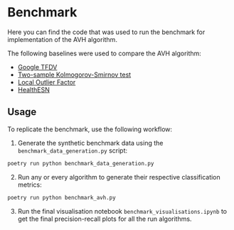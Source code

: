 # Benchmark
Here you can find the code that was used to run the benchmark for implementation of the AVH algorithm.

The following baselines were used to compare the AVH algorithm:
* [Google TFDV](https://www.tensorflow.org/tfx/data_validation/get_started)
* [Two-sample Kolmogorov-Smirnov test](https://docs.scipy.org/doc/scipy/reference/generated/scipy.stats.ks_2samp.html)
* [Local Outlier Factor](https://scikit-learn.org/stable/modules/generated/sklearn.neighbors.LocalOutlierFactor.html)
* [HealthESN](https://github.com/TimeEval/TimeEval-algorithms/tree/main/health_esn)

## Usage
To replicate the benchmark, use the following workflow:
1. Generate the synthetic benchmark data using the `benchmark_data_generation.py` script:
```bash
poetry run python benchmark_data_generation.py
```
2. Run any or every algorithm to generate their respective classification metrics:
```bash
poetry run python benchmark_avh.py
```
3. Run the final visualisation notebook `benchmark_visualisations.ipynb` to get the final precision-recall plots for all the run algorithms.
